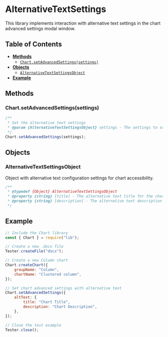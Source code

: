 # AlternativeTextSettings

This library implements interaction with alternative text settings in the chart advanced settings modal window.

## Table of Contents

-   [**Methods**](#methods)
    -   [`Chart.setAdvancedSettings(settings)`](#chartsetadvancedsettingssettings)
-   [**Objects**](#objects)
    -   [`AlternativeTextSettingsObject`](#alternativetextsettingsobject)
-   [**Example**](#example)

## Methods

### Chart.setAdvancedSettings(settings)

```javascript
/**
 * Set the alternative text settings
 * @param {AlternativeTextSettingsObject} settings - The settings to set
 */
Chart.setAdvancedSettings(settings);
```

## Objects

### AlternativeTextSettingsObject

Object with alternative text configuration settings for chart accessibility.

```javascript
/**
 * @typedef {Object} AlternativeTextSettingsObject
 * @property {string} [title] - The alternative text title for the chart
 * @property {string} [description] - The alternative text description for the chart
 */
```

## Example

```javascript
// Include the Chart library
const { Chart } = require("lib");

// Create a new .docx file
Tester.createFile("docx");

// Create a new Column chart
Chart.createChart({
    groupName: "Column",
    chartName: "Clustered column",
});

// Set chart advanced settings with alternative text
Chart.setAdvancedSettings({
    altText: {
        title: "Chart Title",
        description: "Chart Description",
    },
});

// Close the test example
Tester.close();
```

